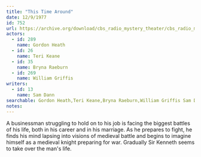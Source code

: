 ```yaml
---
title: "This Time Around"
date: 12/9/1977
id: 752
url: https://archive.org/download/cbs_radio_mystery_theater/cbs_radio_mystery_theater-0751-0800.zip/cbs_radio_mystery_theater-0751-0800%2Fcbsrmt_0752_this_time_around.mp3
actors:  
  - id: 289
    name: Gordon Heath  
  - id: 26
    name: Teri Keane  
  - id: 35
    name: Bryna Raeburn  
  - id: 269
    name: William Griffis
writers:  
  - id: 13
    name: Sam Dann
searchable: Gordon Heath,Teri Keane,Bryna Raeburn,William Griffis Sam Dann
notes:  
---
```

A businessman struggling to hold on to his job is facing the biggest battles of his life, both in his career and in his marriage. As he prepares to fight, he finds his mind lapsing into visions of medieval battle and begins to imagine himself as a medieval knight preparing for war. Gradually Sir Kenneth seems to take over the man's life.